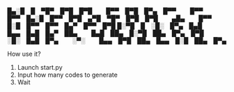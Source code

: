 █▄░█ █ ▀█▀ █▀█ █▀█   █▀▀ █▀█ █▀▄ █▀▀   █▀▀ █▀▀ █▄░█ █▀▀ █▀█ ▄▀█ ▀█▀ █▀█ █▀█   ▄█▄   █▀▀ █░█ █▀▀ █▀▀ █▄▀ █▀▀ █▀█
█░▀█ █ ░█░ █▀▄ █▄█   █▄▄ █▄█ █▄▀ ██▄   █▄█ ██▄ █░▀█ ██▄ █▀▄ █▀█ ░█░ █▄█ █▀▄   ░▀░   █▄▄ █▀█ ██▄ █▄▄ █░█ ██▄ █▀▄


How use it?
1. Launch start.py
2. Input how many codes to generate
3. Wait
